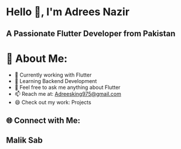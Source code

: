 #  Hello 👋, I'm Adrees Nazir

## A Passionate Flutter Developer from Pakistan

# 💫 About Me:


- 🔭 Currently working with Flutter
- 🌱 Learning Backend Development
- 💬 Feel free to ask me anything about Flutter
- 📫 Reach me at: Adreesking975@gmail.com
- 😄 Check out my work: Projects
  
## 🌐 Connect with Me:
## Malik Sab

